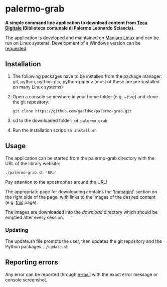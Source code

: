# palermo-grab

**A simple command line application to download content from [Teca Digitale](https://librarsi.comune.palermo.it/librarsidigitale/opac/librarsi/index.jsp) (Biblioteca comunale di Palermo Leonardo Sciascia).**

The application is developed and maintained on [Manjaro Linux](https://manjaro.org/) and can be run on Linux systems. Development of a Windows version can be [requested](mailto:gaaldavid@tuta.io?subject=[GitHub]%20palermo-grab%20windows).

## Installation

1. The following packages have to be installed from the package manager: git, python, python-pip, python-pipenv (most of these are pre-installed on many Linux systems)
2. Open a console somewhere in your home folder (e.g. ~/src) and clone the git repository:

    `git clone https://github.com/gaaldvd/palermo-grab.git`

3. cd to the downloaded folder: `cd palermo-grab`
4. Run the installation script: `sh install.sh`

## Usage

The application can be started from the palermo-grab directory with the URL of the library website:

`./palermo-grab.sh 'URL'`

Pay attention to the apostrophes around the URL!

The appropriate page for downloading contains the '[Immagini](readme-site-ref.png)' section on the right side of the page, with links to the images of the desired content (e.g. [this](https://librarsi.comune.palermo.it/librarsidigitale/opaclib?struct:1016=ricerca.parole_tutte%3A4%3D6&nentries=1&fname=none&sort_access=Titolo%2FAnno%3Amin+5036%2Cmin+5031&do_cmd=search_show_cmd&searchForm=opac%2Flibrarsi%2Ffree.jsp&item:1016:Any=ranzano&saveparams=true&resultForward=opac%2Flibrarsi%2Fviewer%2Fviewer.jsp&select_db=solr_teca&db=solr_teca&from=1&mode=idx) page).

The images are downloaded into the *download* directory which should be emptied after every session.

### Updating

The update.sh file prompts the user, then updates the git repository and the Python packages: `./update.sh`

## Reporting errors

Any error can be reported through [e-mail](mailto:gaaldavid@tuta.io?subject=[GitHub]%20palermo-grab%20error) with the exact error message or console screenshot.
